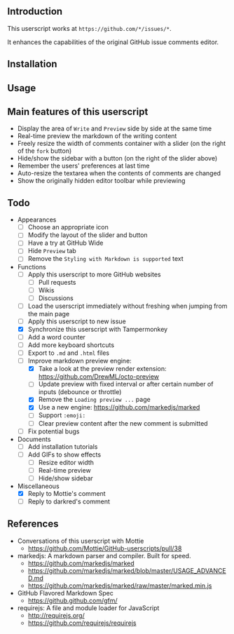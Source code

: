 ## Introduction

This userscript works at `https://github.com/*/issues/*`.

It enhances the capabilities of the original GitHub issue comments editor.


## Installation

## Usage

## Main features of this userscript

* Display the area of `Write` and `Preview` side by side at the same time
* Real-time preview the markdown of the writing content
* Freely resize the width of comments container with a slider (on the right of the `fork` button)
* Hide/show the sidebar with a button (on the right of the slider above)
* Remember the users' preferences at last time
* Auto-resize the textarea when the contents of comments are changed
* Show the originally hidden editor toolbar while previewing


## Todo

* Appearances
    * [ ] Choose an appropriate icon
    * [ ] Modify the layout of the slider and button
    * [ ] Have a try at GitHub Wide
    * [ ] Hide `Preview` tab
    * [ ] Remove the `Styling with Markdown is supported` text
    
* Functions
    * [ ] Apply this userscript to more GitHub websites
        * [ ] Pull requests
        * [ ] Wikis
        * [ ] Discussions
    * [ ] Load the userscript immediately without freshing when jumping from the main page
    * [ ] Apply this userscript to new issue
    * [x] Synchronize this userscript with Tampermonkey
    * [ ] Add a word counter
    * [ ] Add more keyboard shortcuts
    * [ ] Export to `.md` and `.html` files
    * [ ] Improve markdown preview engine:
        * [x] Take a look at the preview render extension: https://github.com/DrewML/octo-preview
        * [ ] Update preview with fixed interval or after certain number of inputs (debounce or throttle)
        * [x] Remove the `Loading preview ...` page
        * [x] Use a new engine: https://github.com/markedjs/marked
        * [ ] Support `:emoji:`
        * [ ] Clear preview content after the new comment is submitted
    * [ ] Fix potential bugs
    
* Documents
    * [ ] Add installation tutorials 
    * [ ] Add GIFs to show effects
        * [ ] Resize editor width
        * [ ] Real-time preview
        * [ ] Hide/show sidebar

* Miscellaneous
    * [x] Reply to Mottie's comment
    * [ ] Reply to darkred's comment

## References

* Conversations of this userscript with Mottie
    * https://github.com/Mottie/GitHub-userscripts/pull/38
* markedjs: A markdown parser and compiler. Built for speed.
    * https://github.com/markedjs/marked
    * https://github.com/markedjs/marked/blob/master/USAGE_ADVANCED.md
    * https://github.com/markedjs/marked/raw/master/marked.min.js
* GitHub Flavored Markdown Spec
    * https://github.github.com/gfm/
* requirejs: A file and module loader for JavaScript
    * http://requirejs.org/
    * https://github.com/requirejs/requirejs